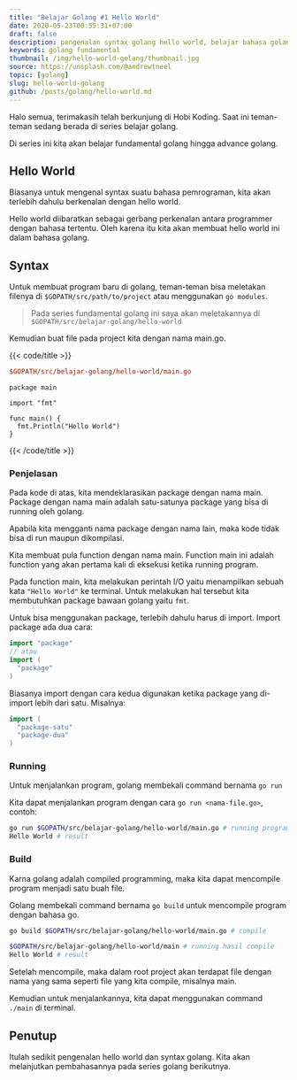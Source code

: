 ```yaml
---
title: "Belajar Golang #1 Hello World"
date: 2020-05-23T00:55:31+07:00
draft: false
description: pengenalan syntax golang hello world, belajar bahasa golang, belajar fundamental golang, belajar golang advance
keywords: golang fundamental
thumbnail: /img/hello-world-golang/thumbnail.jpg
source: https://unsplash.com/@andrewtneel
topic: [golang]
slug: hello-world-golang
github: /posts/golang/hello-world.md
---
```


Halo semua, terimakasih telah berkunjung di Hobi Koding. Saat ini teman-teman sedang berada di series belajar golang.

Di series ini kita akan belajar fundamental golang hingga advance golang.

## Hello World

Biasanya untuk mengenal syntax suatu bahasa pemrograman, kita akan terlebih dahulu berkenalan dengan hello world.

Hello world diibaratkan sebagai gerbang perkenalan antara programmer dengan bahasa tertentu. Oleh karena itu kita akan membuat hello world ini dalam bahasa golang.

## Syntax

Untuk membuat program baru di golang, teman-teman bisa meletakan filenya di `$GOPATH/src/path/to/project` atau menggunakan `go modules`.

>Pada series fundamental golang ini saya akan meletakannya di `$GOPATH/src/belajar-golang/hello-world`

Kemudian buat file pada project kita dengan nama main.go.

{{< code/title >}}

```ini
$GOPATH/src/belajar-golang/hello-world/main.go
```

```golang
package main

import "fmt"

func main() {
  fmt.Println("Hello World")
}
```

{{< /code/title >}}

### Penjelasan

Pada kode di atas, kita mendeklarasikan package dengan nama main. Package dengan nama main adalah satu-satunya package yang bisa di running oleh golang.

Apabila kita mengganti nama package dengan nama lain, maka kode tidak bisa di run maupun dikompilasi.

Kita membuat pula function dengan nama main. Function main ini adalah function yang akan pertama kali di eksekusi ketika running program.

Pada function main, kita melakukan perintah I/O yaitu menampilkan sebuah kata `"Hello World"` ke terminal. Untuk melakukan hal tersebut kita membutuhkan package bawaan golang yaitu `fmt`.

Untuk bisa menggunakan package, terlebih dahulu harus di import. Import package ada dua cara:

```go
import "package"
// atau
import (
  "package"
)
```

Biasanya import dengan cara kedua digunakan ketika package yang di-import lebih dari satu. Misalnya:

```go
import (
  "package-satu"
  "package-dua"
)
```

### Running

Untuk menjalankan program, golang membekali command bernama `go run`

Kita dapat menjalankan program dengan cara `go run <nama-file.go>`, contoh:

```bash
go run $GOPATH/src/belajar-golang/hello-world/main.go # running program
Hello World # result
```

### Build

Karna golang adalah compiled programming, maka kita dapat mencompile program menjadi satu buah file.

Golang membekali command bernama `go build` untuk mencompile program dengan bahasa go.

```bash
go build $GOPATH/src/belajar-golang/hello-world/main.go # compile

$GOPATH/src/belajar-golang/hello-world/main # running hasil compile
Hello World # result
```

Setelah mencompile, maka dalam root project akan terdapat file dengan nama yang sama seperti file yang kita compile, misalnya main.

Kemudian untuk menjalankannya, kita dapat menggunakan command `./main` di terminal.

## Penutup

Itulah sedikit pengenalan hello world dan syntax golang. Kita akan melanjutkan pembahasannya pada series golang berikutnya.